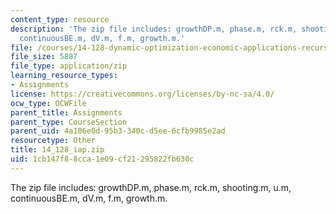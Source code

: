 ```yaml
---
content_type: resource
description: 'The zip file includes: growthDP.m, phase.m, rck.m, shooting.m, u.m,
  continuousBE.m, dV.m, f.m, growth.m.'
file: /courses/14-128-dynamic-optimization-economic-applications-recursive-methods-spring-2003/1cb147f88cca1e09cf21295822fb630c_14_128_iap.zip
file_size: 5887
file_type: application/zip
learning_resource_types:
- Assignments
license: https://creativecommons.org/licenses/by-nc-sa/4.0/
ocw_type: OCWFile
parent_title: Assignments
parent_type: CourseSection
parent_uid: 4a106e0d-95b3-340c-d5ee-6cfb9985e2ad
resourcetype: Other
title: 14_128_iap.zip
uid: 1cb147f8-8cca-1e09-cf21-295822fb630c
---
```

The zip file includes: growthDP.m, phase.m, rck.m, shooting.m, u.m, continuousBE.m, dV.m, f.m, growth.m.